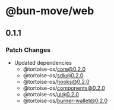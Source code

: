 # @bun-move/web

## 0.1.1

### Patch Changes

- Updated dependencies
  - @tortoise-os/core@0.2.0
  - @tortoise-os/sdk@0.2.0
  - @tortoise-os/hooks@0.2.0
  - @tortoise-os/components@0.2.0
  - @tortoise-os/ui@0.2.0
  - @tortoise-os/burner-wallet@0.2.0
